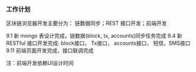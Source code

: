 

### 工作计划
区块链浏览器开发主要分为： 链数据同步；REST 接口开发；前端开发

9.1 新 mongo 表设计完成，链数据(block, tx, accounts)同步任务完成
9.4 新 RESTful 接口开发完成: block接口， Tx接口， accounts接口， 短信，SMS接口
9.11 前端页面开发完成，接口联调完成

注：前端开发依赖UI设计时间
